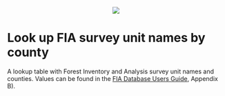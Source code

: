 <center>

![](county_map.jpg)
</center>

# Look up FIA survey unit names by county

A lookup table with Forest Inventory and Analysis survey unit names and counties. Values can be found in the [FIA Database Users Guide](https://www.fia.fs.usda.gov/library/database-documentation/current/ver90/FIADB%20User%20Guide%20P2_9-0-1_final.pdf), Appendix B).
